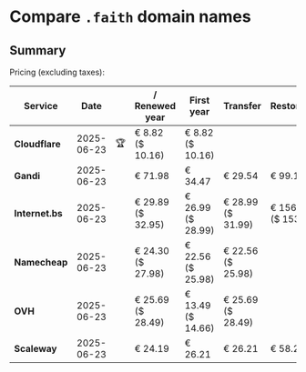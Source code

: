 # Compare `.faith` domain names

## Summary

Pricing (excluding taxes):

| Service | Date |  | / Renewed year | First year | Transfer | Restoration |
|--|--|--|--|--|--|--|
| **Cloudflare** | 2025-06-23 | 🏆 | € 8.82<br>($ 10.16) | € 8.82<br>($ 10.16) |  |  |
| **Gandi** | 2025-06-23 |  | € 71.98 | € 34.47 | € 29.54 | € 99.14 |
| **Internet.bs** | 2025-06-23 |  | € 29.89<br>($ 32.95) | € 26.99<br>($ 28.99) | € 28.99<br>($ 31.99) | € 156.09<br>($ 153.99) |
| **Namecheap** | 2025-06-23 |  | € 24.30<br>($ 27.98) | € 22.56<br>($ 25.98) | € 22.56<br>($ 25.98) |  |
| **OVH** | 2025-06-23 |  | € 25.69<br>($ 28.49) | € 13.49<br>($ 14.66) | € 25.69<br>($ 28.49) |  |
| **Scaleway** | 2025-06-23 |  | € 24.19 | € 26.21 | € 26.21 | € 58.26 |
